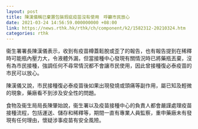 ```yaml
---
layout: post
title: 陳漢儀稱已棄置包裝瑕疵疫苗沒有使用　呼籲市民放心
date: 2021-03-24 14:56:59.000000000 +08:00
link: https://news.rthk.hk/rthk/ch/component/k2/1582312-20210324.htm
categories: rthk
---
```


衞生署署長陳漢儀表示，收到有疫苗樽蓋鬆脫或歪了的報告，也有報告提到在稀釋時可能瓶內壓力大，令液體外漏，但當接種中心發現有關情況時已將藥瓶丟棄，沒有為市民接種，強調任何不尋常情況都不會讓市民使用，因此曾接種復必泰疫苗的市民可以放心。

陳漢儀又說，市民接種復必泰疫苗後如果出現發燒或頭痛等副作用，屬已知及輕微的現象，藥廠看不到涉及安全性的問題。

食物及衞生局局長陳肇始說，衞生署以及疫苗接種中心的負責人都會嚴謹處理疫苗接種流程，包括運送、儲存和稀釋等，期間一直有專業人員監察，重申藥廠未有發現有任何理由，懷疑涉事疫苗有安全風險。
